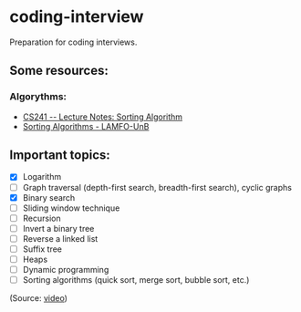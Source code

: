 # coding-interview

Preparation for coding interviews.

## Some resources:

### Algorythms:

- [CS241 -- Lecture Notes: Sorting Algorithm](https://www.cpp.edu/~ftang/courses/CS241/notes/sorting.htm)
- [Sorting Algorithms - LAMFO-UnB](https://lamfo-unb.github.io/2019/04/21/Sorting-algorithms/)

## Important topics:

- [x] Logarithm
- [ ] Graph traversal (depth-first search, breadth-first search), cyclic graphs
- [x] Binary search
- [ ] Sliding window technique
- [ ] Recursion
- [ ] Invert a binary tree
- [ ] Reverse a linked list
- [ ] Suffix tree
- [ ] Heaps
- [ ] Dynamic programming
- [ ] Sorting algorithms (quick sort, merge sort, bubble sort, etc.)

(Source: [video](https://www.youtube.com/watch?v=Ge0Udbws1kc))
